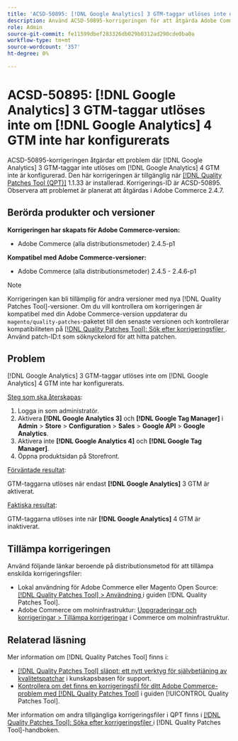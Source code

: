 ```yaml
---
title: 'ACSD-50895: [!DNL Google Analytics] 3 GTM-taggar utlöses inte om [!DNL Google Analytics] 4 GTM inte har konfigurerats'
description: Använd ACSD-50895-korrigeringen för att åtgärda Adobe Commerce-problemet där  [!DNL Google Analytics] 3 GTM-taggar inte utlöses om  [!DNL Google Analytics] 4 GTM inte har konfigurerats.
role: Admin
source-git-commit: fe11599dbef283326db029b0312ad290cde0ba0a
workflow-type: tm+mt
source-wordcount: '357'
ht-degree: 0%

---
```


# ACSD-50895: [!DNL Google Analytics] 3 GTM-taggar utlöses inte om [!DNL Google Analytics] 4 GTM inte har konfigurerats

ACSD-50895-korrigeringen åtgärdar ett problem där [!DNL Google Analytics] 3 GTM-taggar inte utlöses om [!DNL Google Analytics] 4 GTM inte är konfigurerad. Den här korrigeringen är tillgänglig när [[!DNL Quality Patches Tool (QPT)]](https://experienceleague.adobe.com/sv/docs/commerce-knowledge-base/kb/announcements/commerce-announcements/magento-quality-patches-released-new-tool-to-self-serve-quality-patches) 1.1.33 är installerad. Korrigerings-ID är ACSD-50895. Observera att problemet är planerat att åtgärdas i Adobe Commerce 2.4.7.

## Berörda produkter och versioner

**Korrigeringen har skapats för Adobe Commerce-version:**

* Adobe Commerce (alla distributionsmetoder) 2.4.5-p1

**Kompatibel med Adobe Commerce-versioner:**

* Adobe Commerce (alla distributionsmetoder) 2.4.5 - 2.4.6-p1

>[!NOTE]
>
>Korrigeringen kan bli tillämplig för andra versioner med nya [!DNL Quality Patches Tool]-versioner. Om du vill kontrollera om korrigeringen är kompatibel med din Adobe Commerce-version uppdaterar du `magento/quality-patches`-paketet till den senaste versionen och kontrollerar kompatibiliteten på [[!DNL Quality Patches Tool]: Sök efter korrigeringsfiler ](https://experienceleague.adobe.com/tools/commerce-quality-patches/index.html?lang=sv-SE). Använd patch-ID:t som söknyckelord för att hitta patchen.

## Problem

[!DNL Google Analytics] 3 GTM-taggar utlöses inte om [!DNL Google Analytics] 4 GTM inte har konfigurerats.

<u>Steg som ska återskapas</u>:

1. Logga in som administratör.
1. Aktivera **[!DNL Google Analytics 3]** och **[!DNL Google Tag Manager]** i **Admin** > **Store** > **Configuration** > **Sales** > **Google API** > **Google Analytics**.
1. Aktivera inte **[!DNL Google Analytics 4]** och **[!DNL Google Tag Manager]**.
1. Öppna produktsidan på Storefront.

<u>Förväntade resultat</u>:

GTM-taggarna utlöses när endast **[!DNL Google Analytics]** 3 GTM är aktiverat.

<u>Faktiska resultat</u>:

GTM-taggarna utlöses inte när **[!DNL Google Analytics]** 4 GTM är inaktiverat.

## Tillämpa korrigeringen

Använd följande länkar beroende på distributionsmetod för att tillämpa enskilda korrigeringsfiler:

* Lokal användning för Adobe Commerce eller Magento Open Source: [[!DNL Quality Patches Tool] > Användning ](/help/tools/quality-patches-tool/usage.md) i guiden [!DNL Quality Patches Tool].
* Adobe Commerce om molninfrastruktur: [Uppgraderingar och korrigeringar > Tillämpa korrigeringar](https://experienceleague.adobe.com/docs/commerce-cloud-service/user-guide/develop/upgrade/apply-patches.html?lang=sv-SE) i Commerce om molninfrastruktur.

## Relaterad läsning

Mer information om [!DNL Quality Patches Tool] finns i:

* [[!DNL Quality Patches Tool] släppt: ett nytt verktyg för självbetjäning av kvalitetspatchar](https://experienceleague.adobe.com/sv/docs/commerce-knowledge-base/kb/announcements/commerce-announcements/magento-quality-patches-released-new-tool-to-self-serve-quality-patches) i kunskapsbasen för support.
* [Kontrollera om det finns en korrigeringsfil för ditt Adobe Commerce-problem med  [!DNL Quality Patches Tool]](/help/tools/quality-patches-tool/patches-available-in-qpt/check-patch-for-magento-issue-with-magento-quality-patches.md) i guiden [!UICONTROL Quality Patches Tool].


Mer information om andra tillgängliga korrigeringsfiler i QPT finns i [[!DNL Quality Patches Tool]: Söka efter korrigeringsfiler ](https://experienceleague.adobe.com/tools/commerce-quality-patches/index.html?lang=sv-SE) i [!DNL Quality Patches Tool]-handboken.
